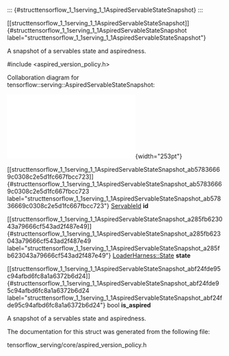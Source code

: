 ::: {#structtensorflow_1_1serving_1_1AspiredServableStateSnapshot}
:::

[\[structtensorflow\_1\_1serving\_1\_1AspiredServableStateSnapshot\]]{#structtensorflow_1_1serving_1_1AspiredServableStateSnapshot
label="structtensorflow_1_1serving_1_1AspiredServableStateSnapshot"}

A snapshot of a servables state and aspiredness.

\#include $<$aspired\_version\_policy.h$>$

Collaboration diagram for
tensorflow::serving::AspiredServableStateSnapshot:

![image](structtensorflow_1_1serving_1_1AspiredServableStateSnapshot__coll__graph.pdf){width="253pt"}

[\[structtensorflow\_1\_1serving\_1\_1AspiredServableStateSnapshot\_ab57836669c0308c2e5d1fc667fbcc723\]]{#structtensorflow_1_1serving_1_1AspiredServableStateSnapshot_ab57836669c0308c2e5d1fc667fbcc723
label="structtensorflow_1_1serving_1_1AspiredServableStateSnapshot_ab57836669c0308c2e5d1fc667fbcc723"}
[ServableId](#structtensorflow_1_1serving_1_1ServableId) **id**

[\[structtensorflow\_1\_1serving\_1\_1AspiredServableStateSnapshot\_a285fb623043a79666cf543ad2f487e49\]]{#structtensorflow_1_1serving_1_1AspiredServableStateSnapshot_a285fb623043a79666cf543ad2f487e49
label="structtensorflow_1_1serving_1_1AspiredServableStateSnapshot_a285fb623043a79666cf543ad2f487e49"}
[LoaderHarness::State](#classtensorflow_1_1serving_1_1LoaderHarness_a9552eba3f9f1ca631c218befd9e686f8)
**state**

[\[structtensorflow\_1\_1serving\_1\_1AspiredServableStateSnapshot\_abf24fde95c94afbd6fc8a1a6372b6d24\]]{#structtensorflow_1_1serving_1_1AspiredServableStateSnapshot_abf24fde95c94afbd6fc8a1a6372b6d24
label="structtensorflow_1_1serving_1_1AspiredServableStateSnapshot_abf24fde95c94afbd6fc8a1a6372b6d24"}
bool **is\_aspired**

A snapshot of a servables state and aspiredness.

The documentation for this struct was generated from the following file:

tensorflow\_serving/core/aspired\_version\_policy.h
